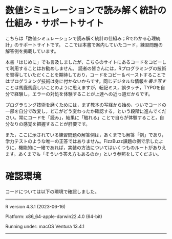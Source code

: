 # 数値シミュレーションで読み解く統計の仕組み・サポートサイト

こちらは「数値シミュレーションで読み解く統計の仕組み；Rでわかる心理統計」のサポートサイトです。
ここでは本書で案内していたコード，練習問題の解答例を掲載しています。

本書「はじめに」でも言及しましたが，こちらのサイトにあるコードをコピーして利用することはお勧めしません。
読者の皆さんには，Rプログラミングの技術を習得していただくことを期待しており，コードをコピー＆ペーストすることではプログラミング技術は身に付かないからです。同じデジタルな情報を*書き写す*ことは馬鹿馬鹿しいことのように思えますが，転記ミス，誤タッチ，TYPOを自分で経験し，エラーの対処を体験することが上達への近っ道だからです。

プログラミング技術を磨くためには，まず教本の写経から始め，ついでコードの一部を自分で改変し，どこがどう変わったか確認する，という段階に進んでください。常にコードを「読み」，結果に「触れる」ことで自らが体験すること，自分なりの感覚を把握することが肝要です。

また，ここに示されている練習問題の解答例は，あくまでも解答「例」であり，学力テストのような唯一の正答ではありません。FizzBuzz課題の例で示したように，機能的に一緒であれば，実装の方法についてはいくつものルートがありえます。あくまでも「そういう答え方もあるのか」という参照をしてください。

# 確認環境

コードについては以下の環境で確認しました。

---

R version 4.3.1 (2023-06-16)


Platform: x86_64-apple-darwin22.4.0 (64-bit)

Running under: macOS Ventura 13.4.1

---
